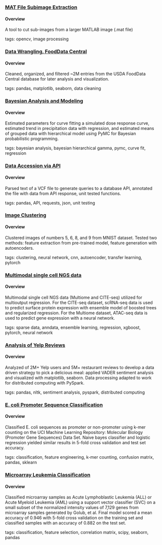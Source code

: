 ### [MAT File Subimage Extraction](https://github.com/assayer5/get-mat-subimages)
#### Overview
A tool to cut sub-images from a larger MATLAB image (.mat file)

tags: opencv, image processing

### [Data Wrangling, FoodData Central](https://github.com/assayer5/fooddata-central)

#### Overview
Cleaned, organized, and filtered ~2M entries from the USDA FoodData Central database for later analysis and visualization.

tags: pandas, matplotlib, seaborn, data cleaning

### [Bayesian Analysis and Modeling](https://github.com/assayer5/bayesian-curvefit-reg)

#### Overview
Estimated parameters for curve fitting a simulated dose response curve, estimated trend in precipitation data with regression, and estimated means of grouped data with hierarchical model using PyMC for Bayesian probabilistic programming. 

tags: bayesian analysis, bayesian hierarchical gamma, pymc, curve fit, regression


### [Data Accession via API](https://github.com/assayer5/VCF-annotation)

#### Overview
Parsed text of a VCF file to generate queries to a database API, annotated the file with data from API response, unit tested functions.

tags: pandas, API, requests, json, unit testing


### [Image Clustering](https://github.com/assayer5/pytorch-image-clustering)

#### Overview
Clustered images of numbers 5, 6, 8, and 9 from MNIST dataset. Tested two methods: feature extraction from pre-trained model, feature generation with autoencoders.

tags: clustering, neural network, cnn, autoencoder, transfer learning, pytorch


### [Multimodal single cell NGS data](https://github.com/assayer5/multimodal-single-cell)

#### Overview
Multimodal single cell NGS data (Multiome and CITE-seq) utilized for multioutput regression. For the CITE-seq dataset, scRNA-seq data is used to predict surface protein expression with ensemble model of boosted trees and regularized regression. For the Multiome dataset, ATAC-seq data is used to predict gene expression with a neural network.

tags: sparse data, anndata, ensemble learning, regression, xgboost, pytorch, neural network


### [Analysis of Yelp Reviews](https://github.com/assayer5/yelp-restaurant-reviews)

#### Overview
Analyzed of 2M+ Yelp users and 5M+ restaurant reviews to develop a data driven strategy to pick a delicious meal: applied VADER sentiment analysis and visualized with matplotlib, seaborn. Data processing adapted to work for distributed computing with PySpark.

tags: pandas, nltk, sentiment analysis, pyspark, distributed computing


### [E. coli Promoter Sequence Classification](https://github.com/assayer5/ecolipromoter)

#### Overview
Classified E. coli sequences as promoter or non-promoter using k-mer counting on the UCI Machine Learning Repository: Molecular Biology (Promoter Gene Sequences) Data Set.
Naive bayes classifier and logistic regression yielded similar results in 5-fold cross validation and test set accuracy.

tags: classification, feature engineering, k-mer counting, confusion matrix, pandas, sklearn


### [Microarray Leukemia Classification](https://github.com/assayer5/microarray-leukemia-classif)

#### Overview
Classified microarray samples as Acute Lymphoblastic Leukemia (ALL) or Acute Myeloid Leukemia (AML) using a support vector classifier (SVC) on a small subset of the normalized intensity values of 7,129 genes from microarray samples generated by Golub, et al.
Final model scored a mean accuracy of 0.946 with 5-fold cross validation on the training set and classified samples with an accuracy of 0.882 on the test set.

tags: classification, feature selection, correlation matrix, scipy, seaborn, pandas
